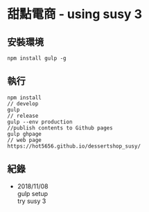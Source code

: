 # 甜點電商 - using susy 3

## 安裝環境

```
npm install gulp -g
```

## 執行

```
npm install
// develop 
gulp
// release
gulp --env production
//publish contents to Github pages
gulp ghpage
// web page
https://hot5656.github.io/dessertshop_susy/
```

## 紀錄
*	2018/11/08  
	gulp setup  
	try susy 3


